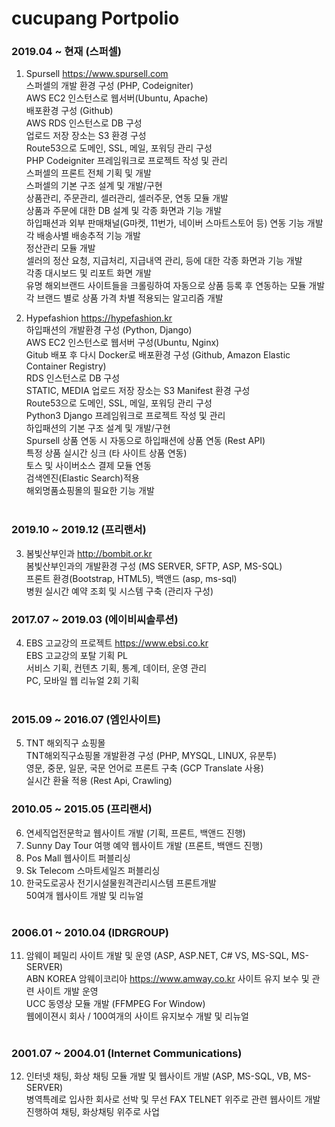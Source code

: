 # cucupang Portpolio

### 2019.04 ~ 현재 (스퍼셀)
1. Spursell https://www.spursell.com<br>
스퍼셀의 개발 환경 구성 (PHP, Codeigniter)<br>
AWS EC2 인스턴스로 웹서버(Ubuntu, Apache)<br> 
배포환경 구성 (Github)<br>
AWS RDS 인스턴스로 DB 구성<br>
업로드 저장 장소는 S3 환경 구성<br>
Route53으로 도메인, SSL, 메일, 포워딩 관리 구성<br>
PHP Codeigniter 프레임워크로 프로젝트 작성 및 관리<br>
스퍼셀의 프론트 전체 기획 및 개발 <br>
스퍼셀의 기본 구조 설계 및 개발/구현<br>
상품관리, 주문관리, 셀러관리, 셀러주문, 연동 모듈 개발<br>
상품과 주문에 대한 DB 설계 및 각종 화면과 기능 개발<br>
하입패션과 외부 판매채널(G마켓, 11번가, 네이버 스마트스토어 등) 연동 기능 개발<br>
각 배송사별 배송추적 기능 개발<br>
정산관리 모듈 개발<br>
셀러의 정산 요청, 지급처리, 지급내역 관리, 등에 대한 각종 화면과 기능 개발<br>
각종 대시보드 및 리포트 화면 개발<br>
유명 해외브랜드 사이트들을 크롤링하여 자동으로 상품 등록 후 연동하는 모듈 개발<br> 
각 브랜드 별로 상품 가격 차별 적용되는 알고리즘 개발<br>

2. Hypefashion https://hypefashion.kr<br>
하입패션의 개발환경 구성 (Python, Django)<br>
AWS EC2 인스턴스로 웹서버 구성(Ubuntu, Nginx)<br>
Gitub 배포 후 다시 Docker로 배포환경 구성 (Github, Amazon Elastic Container Registry)<br>
RDS 인스턴스로 DB 구성<br>
STATIC, MEDIA 업로드 저장 장소는 S3 Manifest 환경 구성<br>
Route53으로 도메인, SSL, 메일, 포워딩 관리 구성<br>
Python3 Django 프레임워크로 프로젝트 작성 및 관리<br>
하입패션의 기본 구조 설계 및 개발/구현<br>
Spursell 상품 연동 시 자동으로 하입패션에 상품 연동 (Rest API)<br>
특정 상품 실시간 싱크 (타 사이트 상품 연동)<br>
토스 및 사이버소스 결제 모듈 연동<br>
검색엔진(Elastic Search)적용<br>
해외명품쇼핑몰의 필요한 기능 개발<br><br>

### 2019.10 ~ 2019.12 (프리랜서)
3. 봄빛산부인과 http://bombit.or.kr<br>
봄빛산부인과의 개발환경 구성 (MS SERVER, SFTP, ASP, MS-SQL)<br>
프론트 환경(Bootstrap, HTML5), 백앤드 (asp, ms-sql)<br>
병원 실시간 예약 조회 및 시스템 구축 (관리자 구성)<br>

### 2017.07 ~ 2019.03 (에이비씨솔루션)
4. EBS 고교강의 프로젝트 https://www.ebsi.co.kr<br>
EBS 고교강의 포탈 기획 PL<br>
서비스 기획, 컨텐츠 기획, 통계, 데이터, 운영 관리<br>
PC, 모바일 웹 리뉴얼 2회 기획<br><br>

### 2015.09 ~ 2016.07 (엠인사이트)
5. TNT 해외직구 쇼핑몰<br>
TNT해외직구쇼핑몰 개발환경 구성 (PHP, MYSQL, LINUX, 유분투)<br>
영문, 중문, 일문, 국문 언어로 프론트 구축 (GCP Translate 사용)<br>
실시간 환율 적용 (Rest Api, Crawling)<br>

### 2010.05 ~ 2015.05 (프리랜서)
6. 연세직업전문학교 웹사이트 개발 (기획, 프론트, 백앤드 진행)<br>
7. Sunny Day Tour 여행 예약 웹사이트 개발 (프론트, 백앤드 진행)<br>
8. Pos Mall 웹사이트 퍼블리싱 <br>
9. Sk Telecom 스마트세일즈 퍼블리싱<br>
10. 한국도로공사 전기시설물원격관리시스템 프론트개발<br>
50여개 웹사이트 개발 및 리뉴얼<br><br>

### 2006.01 ~ 2010.04 (IDRGROUP)
11. 암웨이 페밀리 사이트 개발 및 운영 (ASP, ASP.NET, C# VS, MS-SQL, MS-SERVER)<br>
ABN KOREA 암웨이코리아 https://www.amway.co.kr 사이트 유지 보수 및 관련 사이트 개발 운영<br>
UCC 동영상 모듈 개발 (FFMPEG For Window)<br>
웹에이젼시 회사 / 100여개의 사이트 유지보수 개발 및 리뉴얼<br><br>

### 2001.07 ~ 2004.01 (Internet Communications)
12. 인터넷 채팅, 화상 채팅 모듈 개발 및 웹사이트 개발 (ASP, MS-SQL, VB, MS-SERVER)<br>
병역특례로 입사한 회사로 선박 및 무선 FAX TELNET 위주로 관련 웹사이트 개발 진행하여 채팅, 화상채팅 위주로 사업<br><br>
